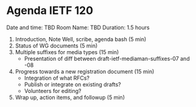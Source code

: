 # Agenda IETF 120

Date and time: TBD
Room Name: TBD
Duration: 1.5 hours

1. Introduction, Note Well, scribe, agenda bash (5 min)
1. Status of WG documents (5 min)
1. Multiple suffixes for media types (15 min)
    - Presentation of diff between draft-ietf-mediaman-suffixes-07 and -08
1. Progress towards a new registration document (15 min)
    - Integration of what RFCs?
    - Publish or integrate on existing drafts?
    - Volunteers for editing?
1. Wrap up, action items, and followup (5 min)
